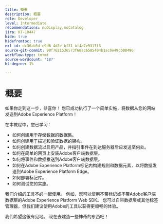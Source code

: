 ```yaml
---
title: 概要
description: 概要
role: Developer
level: Intermediate
recommendations: noDisplay,noCatalog
jira: KT-10447
hide: true
hidefromtoc: true
exl-id: dc36ab5d-c9d6-4d2e-bf31-bf4a7e9317f3
source-git-commit: 90f7621536573f60ac6585404b1ac0e49cb08496
workflow-type: tm+mt
source-wordcount: '187'
ht-degree: 1%

---
```


# 概要

如果你走到这一步，恭喜你！ 您已成功执行了一个简单实施，将数据从您的网站发送到Adobe Experience Platform！

在本教程中，您已学习：

* 如何创建用于存储数据的数据集。
* 如何创建用于描述和验证数据的架构。
* 如何创建数据流以启用产品，并指引事件在到达服务器后应发送至何处。
* 如何在简单的网页上安装Adobe客户端数据层。
* 如何将事件和数据推送到Adobe客户端数据层。
* 如何在Adobe Experience Platform标记内构建规则和数据元素，以将数据发送到Adobe Experience Platform Edge。
* 如何部署标记库。
* 如何测试您的实施。

我们介绍的工具不必一起使用。 例如，您可以使用不带标记或不带Adobe客户端数据层的Adobe Experience Platform Web SDK。 您可以自带数据层或其他标签管理器，但我们建议使用Adobe的工具以获得更顺畅的体验。

我们希望这很有见地。 现在去建造一些神奇的东西吧！
